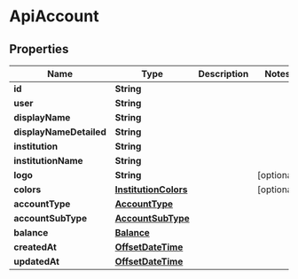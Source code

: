 

# ApiAccount

## Properties

Name | Type | Description | Notes
------------ | ------------- | ------------- | -------------
**id** | **String** |  | 
**user** | **String** |  | 
**displayName** | **String** |  | 
**displayNameDetailed** | **String** |  | 
**institution** | **String** |  | 
**institutionName** | **String** |  | 
**logo** | **String** |  |  [optional]
**colors** | [**InstitutionColors**](InstitutionColors.md) |  |  [optional]
**accountType** | [**AccountType**](AccountType.md) |  | 
**accountSubType** | [**AccountSubType**](AccountSubType.md) |  | 
**balance** | [**Balance**](Balance.md) |  | 
**createdAt** | [**OffsetDateTime**](OffsetDateTime.md) |  | 
**updatedAt** | [**OffsetDateTime**](OffsetDateTime.md) |  | 




